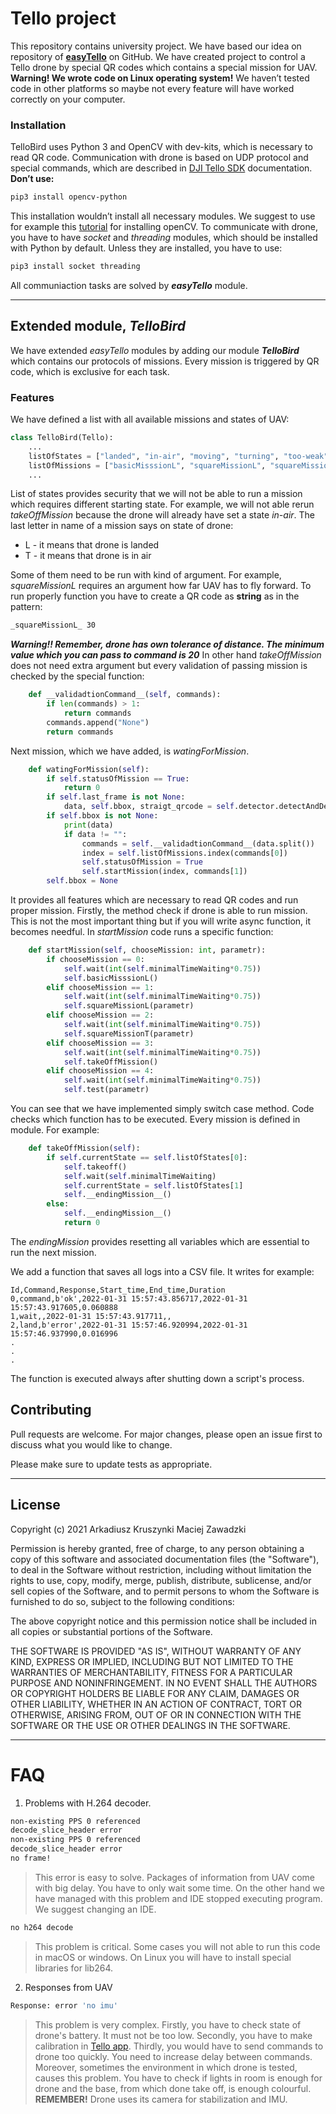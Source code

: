 # Tello project
This repository contains university project. We have based our idea on repository of **[easyTello](https://github.com/Virodroid/easyTello)** on GitHub. We have created project to control a Tello drone by special QR codes which contains a special mission for UAV. **Warning! We wrote code on Linux operating system!** We haven’t tested code in other platforms so maybe not every feature will have worked correctly on your computer.
### Installation
TelloBird uses Python 3 and OpenCV with dev-kits, which is necessary to read QR code. Communication with drone is based on UDP protocol and special commands, which are described in [DJI Tello SDK](https://dl-cdn.ryzerobotics.com/downloads/Tello/Tello%20SDK%202.0%20User%20Guide.pdf) documentation.
**Don’t use:**
```bash
pip3 install opencv-python
```
This installation wouldn’t install all necessary modules. We suggest to use for example this [tutorial](https://www.pyimagesearch.com/2018/05/28/ubuntu-18-04-how-to-install-opencv/) for installing openCV.
To communicate with drone, you have to have _socket_ and _threading_ modules, which should be installed with Python by default. Unless they are installed, you have to use:
```bash
pip3 install socket threading
```
All communiaction tasks are solved by ***easyTello*** module.
***

## Extended module, _TelloBird_
We have extended _easyTello_ modules by adding our module ***TelloBird*** which contains our protocols of missions. Every mission is triggered by QR code, which is exclusive for each task. 

### Features
We have defined a list with all available missions and states of UAV:
```python
class TelloBird(Tello):
    ...
    listOfStates = ["landed", "in-air", "moving", "turning", "too-weak"]
    listOfMissions = ["basicMisssionL", "squareMissionL", "squareMissionT", "takeOffMission", "circleMissionL","eightMissionL","circleCurveMissionL", "test"]
    ...
```
List of states provides security that we will not be able to run a mission which requires different starting state. For example, we will not able rerun _takeOffMission_ because the drone will already have set a state _in-air_. The last letter in name of a mission says on state of drone:
- L - it means that drone is landed
- T - it means that drone is in air

Some of them need to be run with kind of argument. For example, _squareMissionL_ requires an argument how far UAV has to fly forward. To run properly function you have to create a QR code as **string** as in the pattern: 
```bash
_squareMissionL_ 30
```
***Warning!! Remember, drone has own tolerance of distance. The minimum value which you can pass to command is 20***
In other hand _takeOffMission_ does not need extra argument but every validation of passing mission is checked by the special function:
```python
    def __validadtionCommand__(self, commands):
        if len(commands) > 1:
            return commands
        commands.append("None")
        return commands
```
Next mission, which we have added, is _watingForMission_. 
```python
    def watingForMission(self):
        if self.statusOfMission == True:
            return 0
        if self.last_frame is not None:
            data, self.bbox, straigt_qrcode = self.detector.detectAndDecode(self.last_frame)
        if self.bbox is not None:
            print(data)
            if data != "":
                commands = self.__validadtionCommand__(data.split())
                index = self.listOfMissions.index(commands[0])
                self.statusOfMission = True
                self.startMission(index, commands[1])
        self.bbox = None
```
It provides all features which are necessary to read QR codes and run proper mission. Firstly, the method check if drone is able to run mission. This is not the most important thing but if you will write async function, it becomes needful. In _startMission_ code runs a specific function:
```python
    def startMission(self, chooseMission: int, parametr):
        if chooseMission == 0:
            self.wait(int(self.minimalTimeWaiting*0.75))
            self.basicMisssionL()
        elif chooseMission == 1:
            self.wait(int(self.minimalTimeWaiting*0.75))
            self.squareMissionL(parametr)
        elif chooseMission == 2:
            self.wait(int(self.minimalTimeWaiting*0.75))
            self.squareMissionT(parametr)
        elif chooseMission == 3:
            self.wait(int(self.minimalTimeWaiting*0.75))
            self.takeOffMission()
        elif chooseMission == 4:
            self.wait(int(self.minimalTimeWaiting*0.75))
            self.test(parametr)
```
You can see that we have implemented simply switch case method. Code checks which function has to be executed. Every mission is defined in module. For example:
```python
    def takeOffMission(self):
        if self.currentState == self.listOfStates[0]:
            self.takeoff()
            self.wait(self.minimalTimeWaiting)
            self.currentState = self.listOfStates[1]
            self.__endingMission__()
        else:
            self.__endingMission__()
            return 0
```
The _endingMission_ provides resetting all variables which are essential to run the next mission.

We add a function that saves all logs into a CSV file. It writes for example:
```csv
Id,Command,Response,Start_time,End_time,Duration
0,command,b'ok',2022-01-31 15:57:43.856717,2022-01-31 15:57:43.917605,0.060888
1,wait,,2022-01-31 15:57:43.917711,,
2,land,b'error',2022-01-31 15:57:46.920994,2022-01-31 15:57:46.937990,0.016996
.
.
.
```
The function is executed always after shutting down a script's process.

## Contributing
Pull requests are welcome. For major changes, please open an issue first to discuss what you would like to change.

Please make sure to update tests as appropriate.
***
## License

Copyright (c) 2021 Arkadiusz Kruszynki Maciej Zawadzki

Permission is hereby granted, free of charge, to any person obtaining a copy
of this software and associated documentation files (the "Software"), to deal
in the Software without restriction, including without limitation the rights
to use, copy, modify, merge, publish, distribute, sublicense, and/or sell
copies of the Software, and to permit persons to whom the Software is
furnished to do so, subject to the following conditions:

The above copyright notice and this permission notice shall be included in all
copies or substantial portions of the Software.

THE SOFTWARE IS PROVIDED "AS IS", WITHOUT WARRANTY OF ANY KIND, EXPRESS OR
IMPLIED, INCLUDING BUT NOT LIMITED TO THE WARRANTIES OF MERCHANTABILITY,
FITNESS FOR A PARTICULAR PURPOSE AND NONINFRINGEMENT. IN NO EVENT SHALL THE
AUTHORS OR COPYRIGHT HOLDERS BE LIABLE FOR ANY CLAIM, DAMAGES OR OTHER
LIABILITY, WHETHER IN AN ACTION OF CONTRACT, TORT OR OTHERWISE, ARISING FROM,
OUT OF OR IN CONNECTION WITH THE SOFTWARE OR THE USE OR OTHER DEALINGS IN THE
SOFTWARE.



***
# FAQ
1. Problems with H.264 decoder.
```bash
non-existing PPS 0 referenced
decode_slice_header error
non-existing PPS 0 referenced
decode_slice_header error
no frame!
```
> This error is easy to solve. Packages of information from UAV come with big delay. You have to only wait some time. On the other hand we have managed with this problem and IDE stopped executing program. We suggest changing an IDE. 
```bash
no h264 decode
```
> This problem is critical. Some cases you will not able to run this code in macOS or windows. On Linux you will have to install special libraries for lib264.

2. Responses from UAV
```bash
Response: error 'no imu' 
```
> This problem is very complex. Firstly, you have to check state of drone's battery. It must not be too low. Secondly, you have to make calibration in [Tello app](https://play.google.com/store/apps/details?id=com.ryzerobotics.tello&hl=pl&gl=US). Thirdly, you would have to send commands to drone too quickly. You need to increase delay between commands. Moreover, sometimes the environment in which drone is tested, causes this problem. You have to check if lights in room is enough for drone and the base, from which done take off, is enough colourful. **REMEMBER!** Drone uses its camera for stabilization and IMU.
